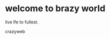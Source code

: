 <!DOCTYPE html>
<html>
<head>
<title>Page Title</title>
</head>
<body>

<h1>welcome to brazy world</h1>
<p>live lfe to fullest.</p>

</body>
</html>

<m>crazyweb</h1>
